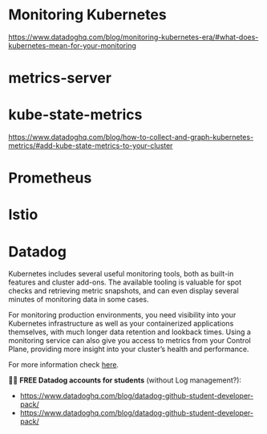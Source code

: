 
# Monitoring Kubernetes

https://www.datadoghq.com/blog/monitoring-kubernetes-era/#what-does-kubernetes-mean-for-your-monitoring

# metrics-server

# kube-state-metrics

https://www.datadoghq.com/blog/how-to-collect-and-graph-kubernetes-metrics/#add-kube-state-metrics-to-your-cluster

# Prometheus

# Istio

# Datadog

Kubernetes includes several useful monitoring tools, both as built-in features and cluster add-ons. The available tooling is valuable for spot checks and retrieving metric snapshots, and can even display several minutes of monitoring data in some cases.

For monitoring production environments, you need visibility into your Kubernetes infrastructure as well as your containerized applications themselves, with much longer data retention and lookback times. Using a monitoring service can also give you access to metrics from your Control Plane, providing more insight into your cluster’s health and performance.

For more information check [here](datadog/README.md).

:tada::confetti_ball: **FREE Datadog accounts for students** (without Log management?):
* https://www.datadoghq.com/blog/datadog-github-student-developer-pack/
* https://www.datadoghq.com/blog/datadog-github-student-developer-pack/
